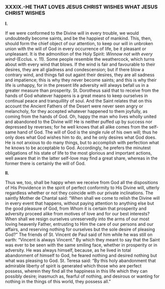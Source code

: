 
### XXXIX.-HE THAT LOVES JESUS CHRIST WISHES WHAT JESUS CHRIST WISHES

**I.**

If we were conformed to the Divine will in every trouble, we would undoubtedly become saints, and be the happiest of mankind. This, then, should form the chief object of our attention, to keep our will in unbroken union with the will of God in every occurrence of life, be it pleasant or unpleasant. It is the admonition of the Holy Spirit: _Winnow not with every wind_-(Ecclus. v. 11). Some people resemble the weathercock, which turns about with every wind that blows. If the wind is fair and favourable to their desires, they are all gladness and condescension; but if there blow a contrary wind, and things fall out againt their desires, they are all sadness and impatience; this is why they never become saints; and this is why their life is unhappy, for in the present life adversity will always befall us in a greater measure than prosperity. St. Dorotheus said that to receive from the hands of God whatever happens is a great means to keep ourselves in continual peace and tranquillity of soul. And the Saint relates that on this account the Ancient Fathers of the Desert were never seen angry or melancholy, for they accepted whatever happened to them joyfully, as coming from the hands of God. Oh, happy the man who lives wholly united and abandoned to the Divine will! He is neither puffed up by success nor depressed by reverses; for he well knows that all alike comes from the self-same hand of God. The will of God is the single rule of his own will; thus he only does what God wishes him to do, and he only desires what God does. He is not anxious to do many things, but to accomplish with perfection what he knows to be acceptable to God. Accordingly, he prefers the minutest obligations of his state of life to the most glorious and important actions, well aware that in the latter self-love may find a great share, whereas in the former there is certainly the will of God.

**II.**

Thus we, too, shall be happy when we receive from God all the dispositions of His Providence in the spirit of perfect conformity to His Divine will, utterly regardless whether or not they coincide with our private inclinations. The saintly Mother de Chantal said: “When shall we come to relish the Divine will in every event that happens, without paying attention to anything else but the good pleasure of God, from Whom it is certain that prosperity and adversity proceed alike from motives of love and for our best interests? When shall we resign ourselves unreservedly into the arms of our most loving heavenly Father, entrusting to Him the care of our persons and our affairs, and reserving nothing for ourselves but the sole desire of pleasing God?” The friends of St. Vincent de Paul said of him while he was still on earth: “Vincent is always Vincent.” By which they meant to say that the Saint was ever to be seen with the same smiling face, whether in prosperity or in adversity. He was always himself, because, as he lived in total abandonment of himself to God, he feared nothing and desired nothing but what was pleasing to God. St. Teresa said: “By this holy abandonment that admirable liberty of spirit is generated which those who are perfect possess, wherein they find all the happiness in this life which they can possibly desire; inasmuch as, fearful of nothing, and desirous or wanting for nothing in the things of this world, they possess all.”


